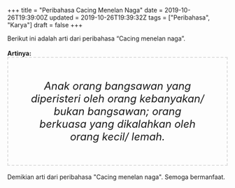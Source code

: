 +++
title = "Peribahasa Cacing Menelan Naga"
date = 2019-10-26T19:39:00Z
updated = 2019-10-26T19:39:32Z
tags = ["Peribahasa", "Karya"]
draft = false
+++

<div dir="ltr" style="text-align: left;" trbidi="on"><div style="text-align: justify;">Berikut ini adalah arti dari peribahasa “Cacing menelan naga”.</div><br /><div style="text-align: justify;"><b>Artinya:</b></div><div style="border: 2px dashed #ddd; font-size: 24px; height: auto; margin: 0 auto; padding: 50px; text-align: center; width: auto;"><i>Anak orang bangsawan yang diperisteri oleh orang kebanyakan/ bukan bangsawan; orang berkuasa yang dikalahkan oleh orang kecil/ lemah.</i></div><div style="text-align: justify;"><br /></div><div style="text-align: justify;">Demikian arti dari peribahasa "Cacing menelan naga". Semoga bermanfaat.</div></div>
